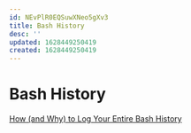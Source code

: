 ```yaml
---
id: NEvPlR0EQSuwXNeo5gXv3
title: Bash History
desc: ''
updated: 1628449250419
created: 1628449250419
---
```

# Bash History
[How (and Why) to Log Your Entire Bash History](https://spin.atomicobject.com/2016/05/28/log-bash-history/)
